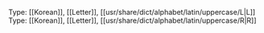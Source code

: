 Type: [[Korean]], [[Letter]], [[usr/share/dict/alphabet/latin/uppercase/L|L]]
Type: [[Korean]], [[Letter]], [[usr/share/dict/alphabet/latin/uppercase/R|R]]
